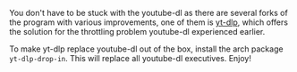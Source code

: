 You don't have to be stuck with the youtube-dl as there are several forks of the program with various improvements, one of them is [yt-dlp](https://github.com/yt-dlp/yt-dlp/#installation), which offers the solution for the throttling problem youtube-dl experienced earlier. 

To make yt-dlp replace youtube-dl out of the box, install the arch package `yt-dlp-drop-in`. This will replace all youtube-dl executives. Enjoy!
